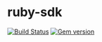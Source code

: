 # ruby-sdk 
[![Build Status](https://travis-ci.com/configcat/ruby-sdk.svg?branch=master)](https://travis-ci.com/configcat/ruby-sdk)
[![Gem version](https://badge.fury.io/rb/configcat.svg)](https://rubygems.org/gems/configcat)
